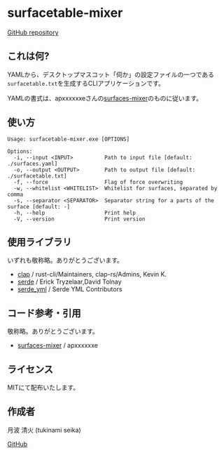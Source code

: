 # surfacetable-mixer

[GitHub repository](https://github.com/tukinami/surfacetable-mixer)

## これは何?

YAMLから、デスクトップマスコット「伺か」の設定ファイルの一つである`surfacetable.txt`を生成するCLIアプリケーションです。

YAMLの書式は、apxxxxxxeさんの[surfaces-mixer](https://github.com/apxxxxxxe/surfaces-mixer)のものに従います。

## 使い方

```
Usage: surfacetable-mixer.exe [OPTIONS]

Options:
  -i, --input <INPUT>          Path to input file [default: ./surfaces.yaml]
  -o, --output <OUTPUT>        Path to output file [default: ./surfacetable.txt]
  -f, --force                  Flag of force overwriting
  -w, --whitelist <WHITELIST>  Whitelist for surfaces, separated by comma
  -s, --separator <SEPARATOR>  Separator string for a parts of the surface [default: -]
  -h, --help                   Print help
  -V, --version                Print version
```

## 使用ライブラリ

いずれも敬称略。ありがとうございます。

+ [clap](https://github.com/clap-rs/clap) / rust-cli/Maintainers, clap-rs/Admins, Kevin K.
+ [serde](https://github.com/serde-rs/serde) / Erick Tryzelaar,David Tolnay
+ [serde\_yml](https://github.com/sebastienrousseau/serde_yml) / Serde YML Contributors


## コード参考・引用

敬称略。ありがとうございます。

+ [surfaces-mixer](https://github.com/apxxxxxxe/surfaces-mixer) / apxxxxxxe

## ライセンス

MITにて配布いたします。

## 作成者

月波 清火 (tukinami seika)

[GitHub](https://github.com/tukinami)
